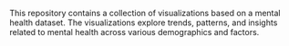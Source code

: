 This repository contains a collection of visualizations based on a mental health dataset. The visualizations explore trends, patterns, and insights related to mental health across various demographics and factors.
